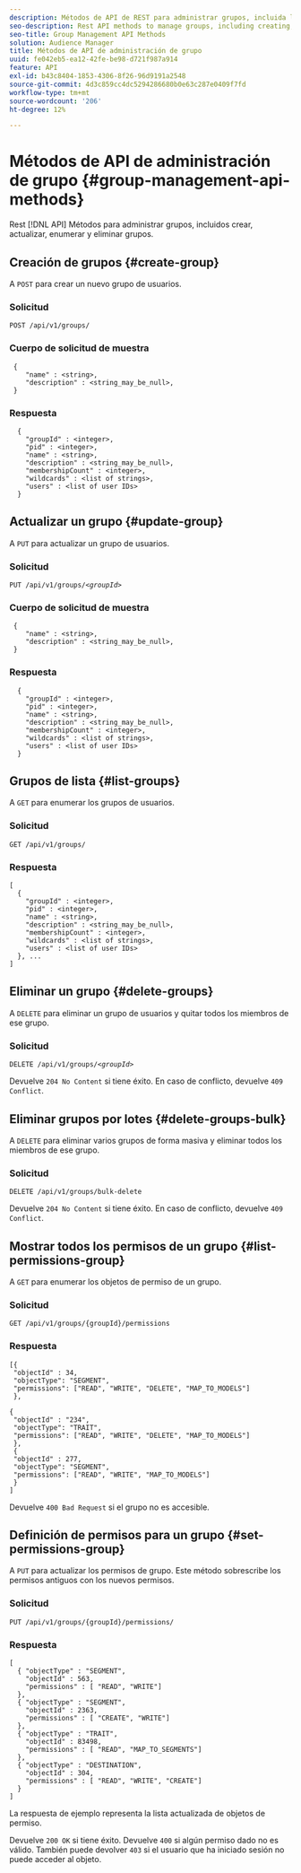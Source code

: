 ```yaml
---
description: Métodos de API de REST para administrar grupos, incluida la creación, actualización, inclusión en listas y eliminación de grupos.
seo-description: Rest API methods to manage groups, including creating, updating, listing, deleting groups.
seo-title: Group Management API Methods
solution: Audience Manager
title: Métodos de API de administración de grupo
uuid: fe042eb5-ea12-42fe-be98-d721f987a914
feature: API
exl-id: b43c8404-1853-4306-8f26-96d9191a2548
source-git-commit: 4d3c859cc4dc5294286680b0e63c287e0409f7fd
workflow-type: tm+mt
source-wordcount: '206'
ht-degree: 12%

---
```


# Métodos de API de administración de grupo {#group-management-api-methods}

Rest [!DNL API] Métodos para administrar grupos, incluidos crear, actualizar, enumerar y eliminar grupos.

<!-- c_rest_api_user_man_group.xml -->

## Creación de grupos {#create-group}

A `POST` para crear un nuevo grupo de usuarios.

<!-- r_rest_api_group_create.xml -->

### Solicitud

`POST /api/v1/groups/`

### Cuerpo de solicitud de muestra

```
 {
    "name" : <string>,
    "description" : <string_may_be_null>,
 }
```

### Respuesta

```
  {
    "groupId" : <integer>,
    "pid" : <integer>,
    "name" : <string>,
    "description" : <string_may_be_null>,
    "membershipCount" : <integer>,
    "wildcards" : <list of strings>,
    "users" : <list of user IDs>
  }
```

## Actualizar un grupo {#update-group}

A `PUT` para actualizar un grupo de usuarios.

<!--
r_rest_api_group_update.xml
-->

### Solicitud

`PUT /api/v1/groups/`*`<groupId>`*

### Cuerpo de solicitud de muestra

```
 {
    "name" : <string>,
    "description" : <string_may_be_null>,
 }
```

### Respuesta

```
  {
    "groupId" : <integer>,
    "pid" : <integer>,
    "name" : <string>,
    "description" : <string_may_be_null>,
    "membershipCount" : <integer>,
    "wildcards" : <list of strings>,
    "users" : <list of user IDs>
  }
```

## Grupos de lista {#list-groups}

A `GET` para enumerar los grupos de usuarios.

<!--
r_rest_api_group_list.xml
-->

### Solicitud

`GET /api/v1/groups/`

### Respuesta

```
[
  { 
    "groupId" : <integer>,
    "pid" : <integer>,
    "name" : <string>,
    "description" : <string_may_be_null>,
    "membershipCount" : <integer>,
    "wildcards" : <list of strings>,
    "users" : <list of user IDs>
  }, ...
]
```

## Eliminar un grupo {#delete-groups}

A `DELETE` para eliminar un grupo de usuarios y quitar todos los miembros de ese grupo.

<!-- r_rest_api_group_delete.xml -->

### Solicitud

`DELETE /api/v1/groups/`*`<groupId>`*

Devuelve `204 No Content` si tiene éxito. En caso de conflicto, devuelve `409 Conflict`.

## Eliminar grupos por lotes {#delete-groups-bulk}

A `DELETE` para eliminar varios grupos de forma masiva y eliminar todos los miembros de ese grupo.

<!-- r_rest_api_group_delete_bulk.xml -->

### Solicitud

`DELETE /api/v1/groups/bulk-delete`

Devuelve `204 No Content` si tiene éxito. En caso de conflicto, devuelve `409 Conflict`.

## Mostrar todos los permisos de un grupo {#list-permissions-group}

A `GET` para enumerar los objetos de permiso de un grupo.

<!-- r_rest_api_perm_list_group.xml -->

### Solicitud

`GET /api/v1/groups/{groupId}/permissions`

### Respuesta

```
[{
 "objectId" : 34,
 "objectType": "SEGMENT",
 "permissions": ["READ", "WRITE", "DELETE", "MAP_TO_MODELS"]
 },

{
 "objectId" : "234",
 "objectType": "TRAIT",
 "permissions": ["READ", "WRITE", "DELETE", "MAP_TO_MODELS"]
 },
 {
 "objectId" : 277,
 "objectType": "SEGMENT",
 "permissions": ["READ", "WRITE", "MAP_TO_MODELS"]
 }
]
```

Devuelve `400 Bad Request` si el grupo no es accesible.

## Definición de permisos para un grupo {#set-permissions-group}

A `PUT` para actualizar los permisos de grupo. Este método sobrescribe los permisos antiguos con los nuevos permisos.

<!-- r_rest_api_perm_set.xml -->

### Solicitud

`PUT /api/v1/groups/{groupId}/permissions/`

### Respuesta

```
[ 
  { "objectType" : "SEGMENT",
    "objectId" : 563,
    "permissions" : [ "READ", "WRITE"]
  },
  { "objectType" : "SEGMENT",
    "objectId" : 2363,
    "permissions" : [ "CREATE", "WRITE"]
  },
  { "objectType" : "TRAIT",
    "objectId" : 83498,
    "permissions" : [ "READ", "MAP_TO_SEGMENTS"]
  },
  { "objectType" : "DESTINATION",
    "objectId" : 304,
    "permissions" : [ "READ", "WRITE", "CREATE"]
  }
]
```

La respuesta de ejemplo representa la lista actualizada de objetos de permiso.

Devuelve `200 OK` si tiene éxito. Devuelve `400` si algún permiso dado no es válido. También puede devolver `403` si el usuario que ha iniciado sesión no puede acceder al objeto.
